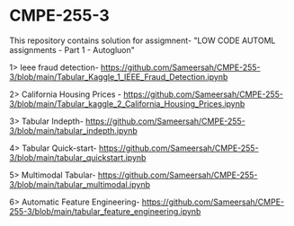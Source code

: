 # CMPE-255-3

This repository contains solution for assigmnent- "LOW CODE AUTOML assignments - Part 1 - Autogluon"

1> Ieee fraud detection- https://github.com/Sameersah/CMPE-255-3/blob/main/Tabular_Kaggle_1_IEEE_Fraud_Detection.ipynb

2> California Housing Prices - https://github.com/Sameersah/CMPE-255-3/blob/main/Tabular_kaggle_2_California_Housing_Prices.ipynb

3> Tabular Indepth- https://github.com/Sameersah/CMPE-255-3/blob/main/tabular_indepth.ipynb

4> Tabular Quick-start- https://github.com/Sameersah/CMPE-255-3/blob/main/tabular_quickstart.ipynb

5> Multimodal Tabular- https://github.com/Sameersah/CMPE-255-3/blob/main/tabular_multimodal.ipynb

6> Automatic Feature Engineering- https://github.com/Sameersah/CMPE-255-3/blob/main/tabular_feature_engineering.ipynb

